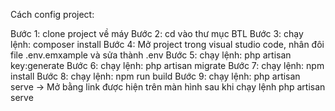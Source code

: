 Cách config project:

Bước 1: clone project về máy
Bước 2: cd vào thư mục BTL
Bước 3: chạy lệnh: composer install
Bước 4: Mở project trong visual studio code, nhân đôi file .env.emxample và sửa thành .env
Bước 5: chạy lệnh: php artisan key:generate
Bước 6: chạy lệnh: php artisan migrate
Bước 7: chạy lệnh: npm install
Bước 8: chạy lệnh: npm run build
Bước 9: chạy lệnh: php artisan serve -> Mở bằng link được hiện trên màn hình sau khi chạy lệnh php artisan serve
